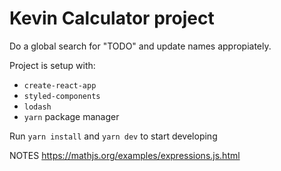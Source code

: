 # Kevin Calculator project

Do a global search for "TODO" and update names appropiately.

Project is setup with:

- `create-react-app`
- `styled-components`
- `lodash`
- `yarn` package manager

Run `yarn install` and `yarn dev` to start developing

NOTES
https://mathjs.org/examples/expressions.js.html
